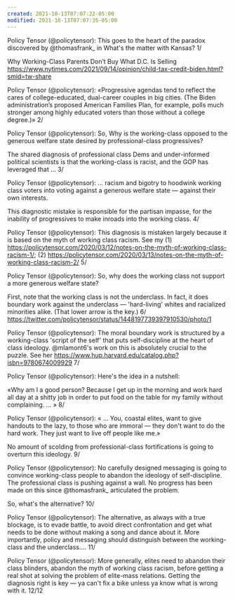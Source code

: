 ```yaml
---
created: 2021-10-13T07:07:22-05:00
modified: 2021-10-13T07:07:35-05:00
---
```


Policy Tensor (@policytensor): This goes to the heart of the paradox discovered by @thomasfrank_ in What's the matter with Kansas? 1/

Why Working-Class Parents Don’t Buy What D.C. Is Selling https://www.nytimes.com/2021/09/14/opinion/child-tax-credit-biden.html?smid=tw-share

Policy Tensor (@policytensor): «Progressive agendas tend to reflect the cares of college-educated, dual-career couples in big cities. (The Biden administration’s proposed American Families Plan, for example, polls much stronger among highly educated voters than those without a college degree.)»  2/

Policy Tensor (@policytensor): So, Why is the working-class opposed to the generous welfare state desired by professional-class progressives? 

The shared diagnosis of professional class Dems and under-informed political scientists is that the working-class is racist, and the GOP has leveraged that … 3/

Policy Tensor (@policytensor): … racism and bigotry to hoodwink working class voters into voting against a generous welfare state — against their own interests.

This diagnostic mistake is responsible for the partisan impasse, for the inability of progressives to make inroads into the working class. 4/

Policy Tensor (@policytensor): This diagnosis is mistaken largely because it is based on the myth of working class racism. See my (1) https://policytensor.com/2020/03/12/notes-on-the-myth-of-working-class-racism-1/; (2) https://policytensor.com/2020/03/13/notes-on-the-myth-of-working-class-racism-2/ 5/

Policy Tensor (@policytensor): So, why does the working class not support a more generous welfare state? 

First, note that the working class is not the underclass. In fact, it does boundary work against the underclass — 'hard-living' whites and racialized minorities alike. (That lower arrow is the key.) 6/ https://twitter.com/policytensor/status/1448197739397910530/photo/1

Policy Tensor (@policytensor): The moral boundary work is structured by a working-class 'script of the self' that puts self-discipline at the heart of class ideology. @mlamont6's work on this is absolutely crucial to the puzzle. See her https://www.hup.harvard.edu/catalog.php?isbn=9780674009929  7/

Policy Tensor (@policytensor): Here's the idea in a nutshell: 

«Why am I a good person? Because I get up in the morning and work hard all day at a shitty job in order to put food on the table for my family without complaining. … » 8/

Policy Tensor (@policytensor): « … You, coastal elites, want to give handouts to the lazy, to those who are immoral — they don't want to do the hard work. They just want to live off people like me.» 

No amount of scolding from professional-class fortifications is going to overturn this ideology. 9/

Policy Tensor (@policytensor): No carefully designed messaging is going to convince working-class people to abandon the ideology of self-discipline. The professional class is pushing against a wall. No progress has been made on this since @thomasfrank_ articulated the problem. 

So, what's the alternative? 10/

Policy Tensor (@policytensor): The alternative, as always with a true blockage, is to evade battle, to avoid direct confrontation and get what needs to be done without making a song and dance about it. More importantly, policy and messaging should distinguish between the working-class and the underclass.… 11/

Policy Tensor (@policytensor): More generally, elites need to abandon their class blinders, abandon the myth of working class racism, before getting a real shot at solving the problem of elite-mass relations. Getting the diagnosis right is key — ya can't fix a bike unless ya know what is wrong with it. 12/12
